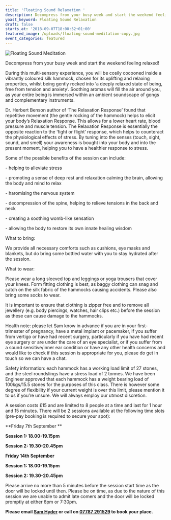 ```yaml
---
title: 'Floating Sound Relaxation '
description: Decompress from your busy week and start the weekend feeling relaxed!
yoast_keyword: Floating Sound Relaxation
draft: false
starts_at: '2018-09-07T18:00:52+01:00'
featured_image: /uploads/floating-sound-meditation-copy.jpg
event_categories: featured
---
```

![Floating Sound Meditation](/uploads/floating-sound-meditation-copy.jpg)

Decompress from your busy week and start the weekend feeling relaxed!

During this multi-sensory experience, you will be cosily cocooned inside a vibrantly coloured silk hammock, chosen for its uplifting and relaxing properties, whilst being gently rocked into ‘a deeply relaxed state of being, free from tension and anxiety’. Soothing aromas will fill the air around you, as your entire being is immersed within an ambient soundscape of gongs and complementary instruments.

Dr. Herbert Benson author of ‘The Relaxation Response’ found that repetitive movement (the gentle rocking of the hammock) helps to elicit your body’s Relaxation Response. This allows for a lower heart rate, blood pressure and muscle tension. The Relaxation Response is essentially the opposite reaction to the ‘fight or flight’ response, which helps to counteract the physiological effects of stress. By tuning into the senses (touch, sight, sound, and smell) your awareness is bought into your body and into the present moment, helping you to have a healthier response to stress.

Some of the possible benefits of the session can include:

\- helping to alleviate stress

\- promoting a sense of deep rest and relaxation calming the brain, allowing the body and mind to relax

\- haromising the nervous system

\- decompression of the spine, helping to relieve tensions in the back and neck

\- creating a soothing womb-like sensation

\- allowing the body to restore its own innate healing wisdom

What to bring:

We provide all necessary comforts such as cushions, eye masks and blankets, but do bring some bottled water with you to stay hydrated after the session.

What to wear:

Please wear a long sleeved top and leggings or yoga trousers that cover your knees. Form fitting clothing is best, as baggy clothing can snag and catch on the silk fabric of the hammocks causing accidents. Please also bring some socks to wear.

It is important to ensure that clothing is zipper free and to remove all jewellery (e.g. body piercings, watches, hair clips etc.) before the session as these can cause damage to the hammocks.

Health note: please let Sam know in advance if you are in your first-trimester of pregnancy, have a metal implant or pacemaker, if you suffer from vertigo or have had recent surgery, particularly if you have had recent eye surgery or are under the care of an eye specialist, or if you suffer from a sound sensitive/inner ear condition or have any other health concerns and would like to check if this session is appropriate for you, please do get in touch so we can have a chat.

Safety information: each hammock has a working load limit of 27 stones, and the steel roundslings have a stress load of 2 tonnes. We have been Engineer approved that each hammock has a weight bearing load of 100kgs/15.5 stones for the purposes of this class. There is however some degree of flexibility if your current weight is over this limit, please mention it to us if you’re unsure. We will always employ our utmost discretion.

A session costs £15 and are limited to 8 people at a time and last for 1 hour and 15 minutes. There will be 2 sessions available at the following time slots (pre-pay booking is required to secure your spot):

**Friday 7th September  **

**Session 1: 18.00-19.15pm**

**Session 2: 19.30-20.45pm**

**Friday 14th September**

**Session 1: 18.00-19.15pm**

**Session 2: 19.30-20.45pm**

Please arrive no more than 5 minutes before the session start time as the door will be locked until then. Please be on time, as due to the nature of this session we are unable to admit late comers and the door will be locked promptly at either 6pm or 7:30pm.

**Please email [Sam Hyder](mailto:sam_hyder@hotmail.co.uk) or call on [07787 291529](tel:07787291529) to book your place.**
